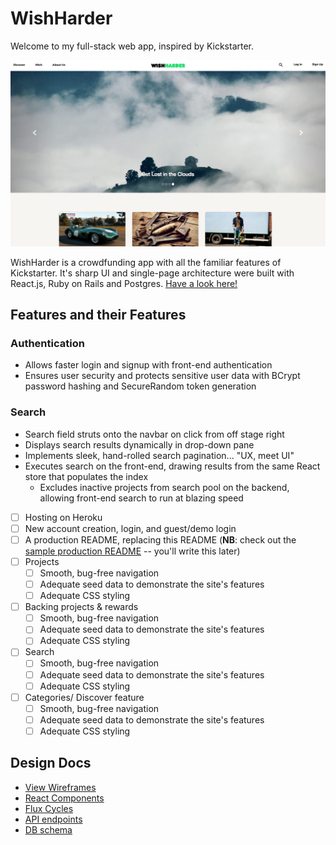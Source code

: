 # WishHarder

Welcome to my full-stack web app, inspired by Kickstarter.

![Cover photo](/cover-shot.png)

WishHarder is a crowdfunding app with all the familiar features of Kickstarter. It's sharp UI and single-page architecture were built with React.js, Ruby on Rails and Postgres.
[Have a look here!][heroku]

[heroku]: http://www.wishharder.com

## Features and their Features

### Authentication

- Allows faster login and signup with front-end authentication
- Ensures user security and protects sensitive user data with BCrypt password hashing and SecureRandom token generation


### Search

- Search field struts onto the navbar on click from off stage right
- Displays search results dynamically in drop-down pane
- Implements sleek, hand-rolled search pagination... "UX, meet UI"
- Executes search on the front-end, drawing results from the same React store that populates the index
  - Excludes inactive projects from search pool on the backend, allowing front-end search to run at blazing speed



- [ ] Hosting on Heroku
- [ ] New account creation, login, and guest/demo login
- [ ] A production README, replacing this README (**NB**: check out the [sample production README](docs/production_readme.md) -- you'll write this later)
- [ ] Projects
  - [ ] Smooth, bug-free navigation
  - [ ] Adequate seed data to demonstrate the site's features
  - [ ] Adequate CSS styling
- [ ] Backing projects & rewards
  - [ ] Smooth, bug-free navigation
  - [ ] Adequate seed data to demonstrate the site's features
  - [ ] Adequate CSS styling
- [ ] Search
  - [ ] Smooth, bug-free navigation
  - [ ] Adequate seed data to demonstrate the site's features
  - [ ] Adequate CSS styling
- [ ] Categories/ Discover feature
  - [ ] Smooth, bug-free navigation
  - [ ] Adequate seed data to demonstrate the site's features
  - [ ] Adequate CSS styling

## Design Docs
* [View Wireframes][views]
* [React Components][components]
* [Flux Cycles][flux-cycles]
* [API endpoints][api-endpoints]
* [DB schema][schema]

[views]: docs/views.md
[components]: docs/components.md
[flux-cycles]: docs/flux-cycles.md
[api-endpoints]: docs/api-endpoints.md
[schema]: docs/schema.md
